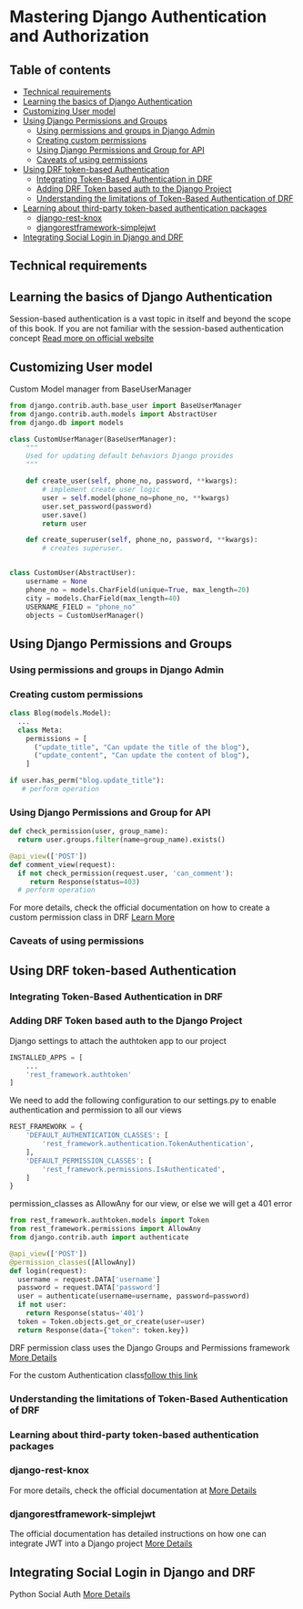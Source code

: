 # Mastering Django Authentication and Authorization

## Table of contents

-   [Technical requirements](#technical-requirements)
-   [Learning the basics of Django Authentication](#learning-the-basics-of-django-authentication)
-   [Customizing User model](#customizing-user-model)
-   [Using Django Permissions and Groups](#using-django-permissions-and-groups)
    -   [Using permissions and groups in Django Admin](#using-permissions-and-groups-in-django-admin)
    -   [Creating custom permissions](#creating-custom-permissions)
    -   [Using Django Permissions and Group for API](#using-django-permissions-and-group-for-api)
    -   [Caveats of using permissions](#caveats-of-using-permissions)
-   [Using DRF token-based Authentication](#using-drf-token-based-authentication)
    -   [Integrating Token-Based Authentication in DRF](#integrating-token-based-authentication-in-drf)
    -   [Adding DRF Token based auth to the Django Project](#adding-drftoken-based-auth-to-the-django-project)
    -   [Understanding the limitations of Token-Based Authentication of DRF](#understanding-the-limitations-of-token-based-authentication-of-drf)
-   [Learning about third-party token-based authentication packages](#learning-about-third-party-token-based-authentication-packages)
    -   [django-rest-knox](#django-rest-knox)
    -   [djangorestframework-simplejwt](#djangorestframework-simplejwt)
-   [Integrating Social Login in Django and DRF](#integrating-social-login-in-django-and-drf)

## Technical requirements

## Learning the basics of Django Authentication

Session-based authentication is a vast topic in itself and beyond the scope of this book. If you are not familiar with the session-based authentication concept [Read more on official website](https://docs.djangoproject.com/en/stable/topics/http/sessions/)

## Customizing User model

Custom Model manager from BaseUserManager

```python
from django.contrib.auth.base_user import BaseUserManager
from django.contrib.auth.models import AbstractUser
from django.db import models

class CustomUserManager(BaseUserManager):
    """
    Used for updating default behaviors Django provides
    """

    def create_user(self, phone_no, password, **kwargs):
        # implement create user logic
        user = self.model(phone_no=phone_no, **kwargs)
        user.set_password(password)
        user.save()
        return user

    def create_superuser(self, phone_no, password, **kwargs):
        # creates superuser.


class CustomUser(AbstractUser):
    username = None
    phone_no = models.CharField(unique=True, max_length=20)
    city = models.CharField(max_length=40)
    USERNAME_FIELD = "phone_no"
    objects = CustomUserManager()
```

## Using Django Permissions and Groups

### Using permissions and groups in Django Admin

### Creating custom permissions

```python
class Blog(models.Model):
  ...
  class Meta:
    permissions = [
      ("update_title", "Can update the title of the blog"),
      ("update_content", "Can update the content of blog"),
    ]
```

```python
if user.has_perm("blog.update_title"):
   # perform operation
```

### Using Django Permissions and Group for API

```python
def check_permission(user, group_name):
  return user.groups.filter(name=group_name).exists()

@api_view(['POST'])
def comment_view(request):
  if not check_permission(request.user, 'can_comment'):
     return Response(status=403)
  # perform operation
```

For more details, check the official documentation on how to create a custom permission class in DRF [Learn More](https://www.django-rest-framework.org/api-guide/permissions/#custom-permissions/)

### Caveats of using permissions

## Using DRF token-based Authentication

### Integrating Token-Based Authentication in DRF

### Adding DRF Token based auth to the Django Project

Django settings to attach the authtoken app to our project

```python
INSTALLED_APPS = [
    ...
    'rest_framework.authtoken'
]
```

We need to add the following configuration to our settings.py to enable authentication and permission to all our views

```python
REST_FRAMEWORK = {
    'DEFAULT_AUTHENTICATION_CLASSES': [
        'rest_framework.authentication.TokenAuthentication',
    ],
    'DEFAULT_PERMISSION_CLASSES': [
        'rest_framework.permissions.IsAuthenticated',
    ]
}
```

permission_classes as AllowAny for our view, or else we will get a 401 error

```python
from rest_framework.authtoken.models import Token
from rest_framework.permissions import AllowAny
from django.contrib.auth import authenticate

@api_view(['POST'])
@permission_classes([AllowAny])
def login(request):
  username = request.DATA['username']
  password = request.DATA['password']
  user = authenticate(username=username, password=password)
  if not user:
    return Response(status='401')
  token = Token.objects.get_or_create(user=user)
  return Response(data={"token": token.key})
```

DRF permission class uses the Django Groups and Permissions framework [More Details](https://www.django-rest-framework.org/api-guide/permissions/#api-reference/)

For the custom Authentication class[follow this link](https://www.django-rest-framework.org/api-guide/authentication/#custom-authentication/)

### Understanding the limitations of Token-Based Authentication of DRF

### Learning about third-party token-based authentication packages

### django-rest-knox

For more details, check the official documentation at [More Details](https://james1345.github.io/django-rest-knox/installation/)

### djangorestframework-simplejwt

The official documentation has detailed instructions on how one can integrate JWT into a Django project [More Details](https://django-rest-framework-simplejwt.readthedocs.io/en/latest/getting_started.html)

## Integrating Social Login in Django and DRF

Python Social Auth [More Details](https://python-social-auth.readthedocs.io/en/latest/configuration/django.html)
